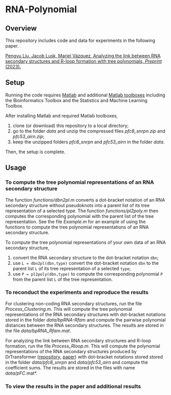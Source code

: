 # RNA-Polynomial

## Overview

This repository includes code and data for experiments in the following paper. 

[Pengyu Liu, Jacob Lusk, Mariel Vázquez, Analyzing the link between RNA secondary structures and R-loop formation with tree polynomials, *Preprint* (2023).](https://)

## Setup

Running the code requires [Matlab](https://matlab.mathworks.com) and additional [Matlab toolboxes](https://www.mathworks.com/products.html) including the Bioinformatics Toolbox and the Statistics and Machine Learning Toolbox.

After installing Matlab and required Matlab toolboxes, 
1. clone (or download) this repository to a local directory;
2. go to the folder *data* and unzip the compressed files *pfc8_snrpn.zip* and *pfc53_airn.zip*;
3. keep the unzipped folders *pfc8_snrpn* and *pfc53_airn* in the folder *data*.

Then, the setup is complete.

## Usage

### To compute the tree polynomial representations of an RNA secondary structure

The function *functions/dbn2pl.m* converts a dot-bracket notation of an RNA secondary structure without pseudoknots into a parent list of its tree representation of a selected type.
The function *functions/pl2poly.m* then computes the corresponding polynomial with the parent list of the tree representation.
See the file *Example.m* for an example of using the functions to compute the tree polynomial representations of an RNA secondary structure.

To compute the tree polynomial representations of your own data of an RNA secondary structure,
1. convert the RNA secondary structure to the dot-bracket notation `dbn`;
2. use `L = dbn2pl(dbn,type)` convert the dot-bracket notation `dbn` to the parent list `L` of its tree representation of a selected `type`;
3. use `P = pl2poly(dbn,type)` to compute the corresponding polynomial `P` from the parent list `L` of the tree representation.



### To reconduct the experiments and reproduce the results

For clustering non-coding RNA secondary structures, run the file *Process_Clustering.m*.
This will compute the tree polynomial representations of the RNA secondary structures with dot-bracket notations stored in the folder *data/bpRNA-Rfam* and compute the pairwise polynomial distances between the RNA secondary structures.
The results are stored in the file *data/bpRNA_Rfam.mat*.

For analyzing the link between RNA secondary structures and R-loop formation, run the file *Process_Rloop.m*.
This will compute the polynomial representations of the RNA secondary structures produced by DrTransformer ([repository](https://github.com/ViennaRNA/drtransformer), [paper](https://doi.org/10.1093/bioinformatics/btad034)) with dot-bracket notations stored stored in the folder *data/pfc8_snrpn* and *data/pfc53_airn* and compute the coefficient sums.
The results are stored in the files with name *data/pFC*.mat*.


### To view the results in the paper and additional results












